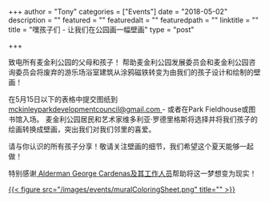 +++
author = "Tony"
categories = ["Events"]
date = "2018-05-02"
description = ""
featured = ""
featuredalt = ""
featuredpath = ""
linktitle = ""
title = "嘿孩子们 - 让我们在公园画一幅壁画"
type = "post"

+++
<P>
致电所有麦金利公园的父母和孩子！
帮助麦金利公园发展委员会和麦金利公园咨询委员会将废弃的游乐场浴室建筑从涂鸦磁铁转变为由我们的孩子设计和绘制的壁画！
</p>
<p>在5月15日以下的表格中提交图纸到  <a href="mailto:mckinleyparkdevelopmentcouncil@gmail.com" title="Email" class="fa fa-envelope">mckinleyparkdevelopmentcouncil@gmail.com </a>    - 或者在Park Fieldhouse或图书馆入场。
麦金利公园居民和艺术家维多利亚·罗德里格斯将选择并将我们孩子的绘画转换成壁画，突出我们对我们邻里的喜爱。
</p>
<p>请与你认识的所有孩子分享！敬请关注壁画的细节，我们希望这个夏天能够一起做！
</p>
<p>特别感谢<a href="http://www.12thwardchicago.com"> Alderman George Cardenas及其工作人员</a>帮助将这一梦想变为现实！
</p>

<a href="https://drive.google.com/file/d/0B0znleYpwmY2UW4xaVhFSHhzU1FEZjF5LVB2dV85aTN5MDRR/view">
{{< figure src="/images/events/muralColoringSheet.png" title="" >}}
</a>